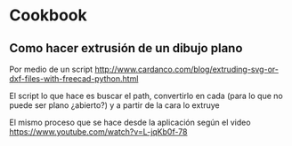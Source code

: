 # Cookbook

## Como hacer extrusión de un dibujo plano

Por medio de un script  http://www.cardanco.com/blog/extruding-svg-or-dxf-files-with-freecad-python.html

El script lo que hace es buscar el path, convertirlo en cada (para lo que no puede ser plano ¿abierto?) y a partir de la cara lo extruye 

El mismo proceso que se hace desde la aplicación según el video https://www.youtube.com/watch?v=L-jqKb0f-78




